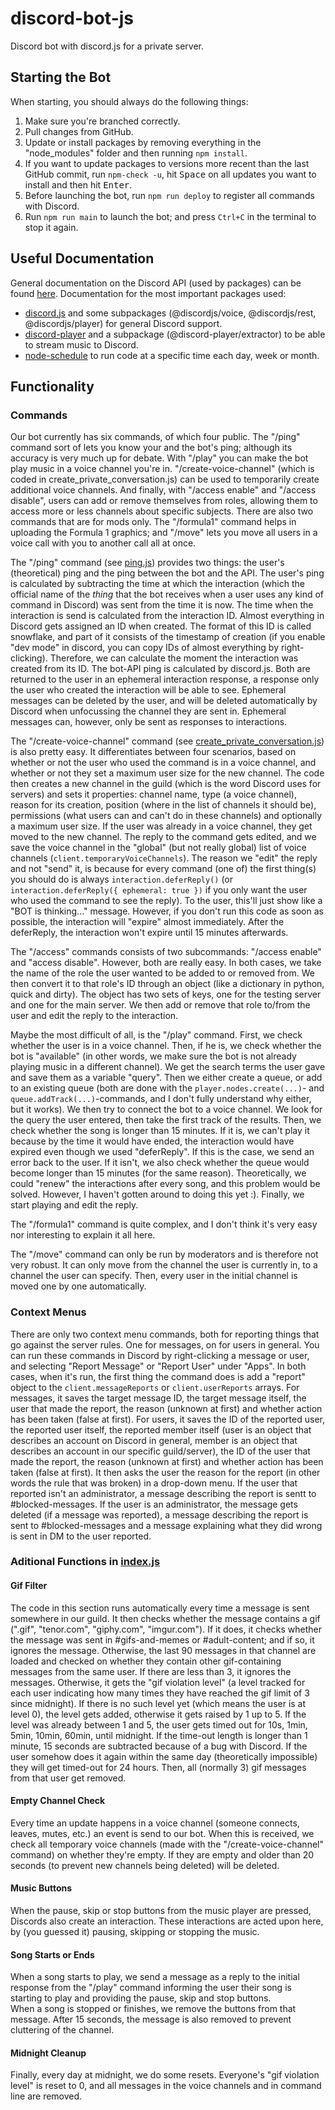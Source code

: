 # discord-bot-js
Discord bot with discord.js for a private server.

## Starting the Bot
When starting, you should always do the following things:
1. Make sure you're branched correctly.
2. Pull changes from GitHub.
3. Update or install packages by removing everything in the "node_modules" folder and then running `npm install`.
4. If you want to update packages to versions more recent than the last GitHub commit, run `npm-check -u`, hit <kbd>Space</kbd> on all updates you want to install and then hit <kbd>Enter</kbd>.
5. Before launching the bot, run `npm run deploy` to register all commands with Discord.
6. Run `npm run main` to launch the bot; and press `Ctrl+C` in the terminal to stop it again.

## Useful Documentation
General documentation on the Discord API (used by packages) can be found [here](https://discord.com/developers/docs).
Documentation for the most important packages used:
- [discord.js](https://discord.js.org/#/) and some subpackages (@discordjs/voice, @discordjs/rest, @discordjs/player) for general Discord support.
- [discord-player](https://discord-player.js.org/) and a subpackage (@discord-player/extractor) to be able to stream music to Discord.
- [node-schedule](https://github.com/node-schedule/node-schedule#cron-style-scheduling) to run code at a specific time each day, week or month.

## Functionality
### Commands
Our bot currently has six commands, of which four public. The "/ping" command sort of lets you know your and the bot's ping; although its accuracy is very much up for debate. With "/play" you can make the bot play music in a voice channel you're in. "/create-voice-channel" (which is coded in create_private_conversation.js) can be used to temporarily create additional voice channels. And finally, with "/access enable" and "/access disable", users can add or remove themselves from roles, allowing them to access more or less channels about specific subjects. There are also two commands that are for mods only. The "/formula1" command helps in uploading the Formula 1 graphics; and "/move" lets you move all users in a voice call with you to another call all at once.

The "/ping" command (see [ping.js](./commands/ping.js)) provides two things: the user's (theoretical) ping and the ping between the bot and the API. The user's ping is calculated by subtracting the time at which the interaction (which the official name of the *thing* that the bot receives when a user uses any kind of command in Discord) was sent from the time it is now. The time when the interaction is send is calculated from the interaction ID. Almost everything in Discord gets assigned an ID when created. The format of this ID is called snowflake, and part of it consists of the timestamp of creation (if you enable "dev mode" in discord, you can copy IDs of almost everything by right-clicking). Therefore, we can calculate the moment the interaction was created from its ID. The bot-API ping is calculated by discord.js. Both are returned to the user in an ephemeral interaction response, a response only the user who created the interaction will be able to see. Ephemeral messages can be deleted by the user, and will be deleted automatically by Discord when unfocussing the channel they are sent in. Ephemeral messages can, however, only be sent as responses to interactions.

The "/create-voice-channel" command (see [create_private_conversation.js](./commands/create_private_conversation.js)) is also pretty easy. It differentiates between four scenarios, based on whether or not the user who used the command is in a voice channel, and whether or not they set a maximum user size for the new channel. The code then creates a new channel in the guild (which is the word Discord uses for servers) and sets it properties: channel name, type (a voice channel), reason for its creation, position (where in the list of channels it should be), permissions (what users can and can't do in these channels) and optionally a maximum user size. If the user was already in a voice channel, they get moved to the new channel. The reply to the command gets edited, and we save the voice channel in the "global" (but not really global) list of voice channels (`client.temporaryVoiceChannels`).
The reason we "edit" the reply and not "send" it, is because for every command (one of) the first thing(s) you should do is always `interaction.deferReply()` (or `interaction.deferReply({ ephemeral: true })` if you only want the user who used the command to see the reply). To the user, this'll just show like a "BOT is thinking..." message. However, if you don't run this code as soon as possible, the interaction will "expire" almost immediately. After the deferReply, the interaction won't expire until 15 minutes afterwards.

The "/access" commands consists of two subcommands: "/access enable" and "access disable". However, both are really easy. In both cases, we take the name of the role the user wanted to be added to or removed from. We then convert it to that role's ID through an object (like a dictionary in python, quick and dirty). The object has two sets of keys, one for the testing server and one for the main server. We then add or remove that role to/from the user and edit the reply to the interaction.

Maybe the most difficult of all, is the "/play" command. First, we check whether the user is in a voice channel. Then, if he is, we check whether the bot is "available" (in other words, we make sure the bot is not already playing music in a different channel). We get the search terms the user gave and save them as a variable "query". Then we either create a queue, or add to an existing queue (both are done with the `player.nodes.create(...)`- and `queue.addTrack(...)`-commands, and I don't fully understand why either, but it works). We then try to connect the bot to a voice channel. We look for the query the user entered, then take the first track of the results. Then, we check whether the song is longer than 15 minutes. If it is, we can't play it because by the time it would have ended, the interaction would have expired even though we used "deferReply". If this is the case, we send an error back to the user. If it isn't, we also check whether the queue would become longer than 15 minutes (for the same reason). Theoretically, we could "renew" the interactions after every song, and this problem would be solved. However, I haven't gotten around to doing this yet :). Finally, we start playing and edit the reply.

The "/formula1" command is quite complex, and I don't think it's very easy nor interesting to explain it all here.

The "/move" command can only be run by moderators and is therefore not very robust. It can only move from the channel the user is currently in, to a channel the user can specify. Then, every user in the initial channel is moved one by one automatically.

### Context Menus
There are only two context menu commands, both for reporting things that go against the server rules. One for messages, on for users in general. You can run these commands in Discord by right-clicking a message or user, and selecting "Report Message" or "Report User" under "Apps". In both cases, when it's run, the first thing the command does is add a "report" object to the `client.messageReports` or `client.userReports` arrays. For messages, it saves the target message ID, the target message itself, the user that made the report, the reason (unknown at first) and whether action has been taken (false at first). For users, it saves the ID of the reported user, the reported user itself, the reported member itself (user is an object that describes an account on Discord in general, member is an object that describes an account in our specific guild/server), the ID of the user that made the report, the reason (unknown at first) and whether action has been taken (false at first). It then asks the user the reason for the report (in other words the rule that was broken) in a drop-down menu. If the user that reported isn't an administrator, a message describing the report is sentt to #blocked-messages. If the user is an administrator, the message gets deleted (if a message was reported), a message describing the report is sent to #blocked-messages and a message explaining what they did wrong is sent in DM to the user reported.

### Aditional Functions in [index.js](./index.js)
#### Gif Filter
The code in this section runs automatically every time a message is sent somewhere in our guild. It then checks whether the message contains a gif (".gif", "tenor.com", "giphy.com", "imgur.com"). If it does, it checks whether the message was sent in #gifs-and-memes or #adult-content; and if so, it ignores the message. Otherwise, the last 90 messages in that channel are loaded and checked on whether they contain other gif-containing messages from the same user. If there are less than 3, it ignores the messages. Otherwise, it gets the "gif violation level" (a level tracked for each user indicating how many times they have reached the gif limit of 3 since midnight). If there is no such level yet (which means the user is at level 0), the level gets added, otherwise it gets raised by 1 up to 5. If the level was already between 1 and 5, the user gets timed out for 10s, 1min, 5min, 10min, 60min, until midnight. If the time-out length is longer than 1 minute, 15 seconds are subtracted because of a bug with Discord. If the user somehow does it again within the same day (theoretically impossible) they will get timed-out for 24 hours. Then, all (normally 3) gif messages from that user get removed.
#### Empty Channel Check
Every time an update happens in a voice channel (someone connects, leaves, mutes, etc.) an event is send to our bot. When this is received, we check all temporary voice channels (made with the "/create-voice-channel" command) on whether they're empty. If they are empty and older than 20 seconds (to prevent new channels being deleted) will be deleted.
#### Music Buttons
When the pause, skip or stop buttons from the music player are pressed, Discords also create an interaction. These interactions are acted upon here, by (you guessed it) pausing, skipping or stopping the music.
#### Song Starts or Ends
When a song starts to play, we send a message as a reply to the initial response from the "/play" command informing the user their song is starting to play and providing the pause, skip and stop buttons.<br>
When a song is stopped or finishes, we remove the buttons from that message. After 15 seconds, the message is also removed to prevent cluttering of the channel.
#### Midnight Cleanup
Finally, every day at midnight, we do some resets. Everyone's "gif violation level" is reset to 0, and all messages in the voice channels and in command line are removed.